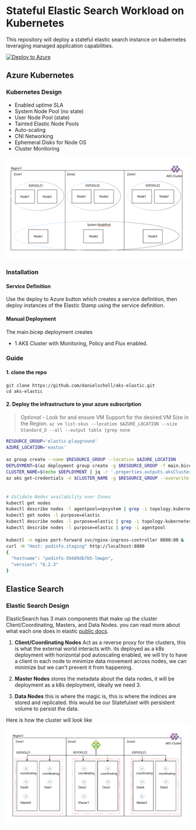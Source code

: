 # Stateful Elastic Search Workload on Kubernetes

This repository will deploy a stateful elastic search instance on kubernetes leveraging managed application capabilities.

[![Deploy to Azure](http://azuredeploy.net/deploybutton.png)](https://portal.azure.com/#create/Microsoft.Template/uri/https%3A%2F%2Fraw.githubusercontent.com%2Fdanielscholl%2Faks-elastic%2Fmain%2Fazuredeploy.json)


## Azure Kubernetes

### Kubernetes Design

- Enabled uptime SLA
- System Node Pool (no state)
- User Node Pool (state)
- Tainted Elastic Node Pools
- Auto-scaling
- CNI Networking
- Ephemeral Disks for Node OS
- Cluster Monitoring

![ES AKS Cluster](images/es-aks-cluster.png)


### Installation

#### Service Definition

Use the deploy to Azure button which creates a service definition, then deploy instances of the Elastic Stamp using the service definition.

#### Manual Deployment

The main.bicep deployment creates
- 1 AKS Cluster with Monitoring, Policy and Flux enabled.

### Guide

#### 1. clone the repo

```
git clone https://github.com/danielscholl/aks-elastic.git
cd aks-elastic
```

#### 2. Deploy the infrastructure to your azure subscription

> _Optional_ - Look for and ensure VM Support for the desired VM Size in the Region.
  `az vm list-skus --location $AZURE_LOCATION --size Standard_D --all --output table |grep none`


```bash
RESOURCE_GROUP='elastic-playground'
AZURE_LOCATION='eastus'

az group create --name $RESOURCE_GROUP --location $AZURE_LOCATION
DEPLOYMENT=$(az deployment group create -g $RESOURCE_GROUP -f main.bicep -o json)
CLUSTER_NAME=$(echo $DEPLOYMENT | jq -r '.properties.outputs.aksClusterName.value')
az aks get-credentials -n $CLUSTER_NAME -g $RESOURCE_GROUP --overwrite-existing


# Validate Nodes availability over Zones
kubectl get nodes
kubectl describe nodes -l agentpool=npsystem | grep -i topology.kubernetes.io/zone
kubectl get nodes -l purpose=elastic
kubectl describe nodes -l purpose=elastic | grep -i topology.kubernetes.io/zone
kubectl describe nodes -l purpose=elastic | grep -i agentpool

kubectl -n nginx port-forward svc/nginx-ingress-controller 8080:80 &
curl -H "Host: podinfo.staging" http://localhost:8080
{
  "hostname": "podinfo-59489db7b5-lmwpn",
  "version": "6.2.3"
}
```

## Elastice Search

### Elastic Search Design

ElasticSearch has 3 main components that make up the cluster Client/Coordinating, Masters, and Data Nodes. you can read more about what each one does in elastic [public docs](https://www.elastic.co/guide/index.html).

1. **Client/Coordinating Nodes** Act as a reverse proxy for the clusters, this is what the external world interacts with. its deployed as a k8s deployment with horizontal pod autoscaling enabled, we will try to have a client in each node to minimize data movement across nodes, we can minimize but we can't prevent it from happening.

2. **Master Nodes** stores the metadata about the data nodes, it will be deployment as a k8s deployment, ideally we need 3.

3. **Data Nodes** this is where the magic is, this is where the indices are stored and replicated. this would be our Statefulset with persistent volume to persist the data.

Here is how the cluster will look like
![ES Cluster](images/es-cluster.png)
